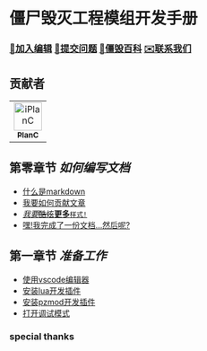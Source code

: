 # 僵尸毁灭工程模组开发手册
### [📝加入编辑](https://gitee.com/PlanC14/pz-modding-guide/pulls) [🤔提交问题](https://gitee.com/PlanC14/pz-modding-guide/issue) [🔎僵毁百科](https://gitee.com/PlanC14/pz-modding-guide/wiki) [✉️联系我们]()

## 贡献者
<!-- readme: collaborators,contributors -start -->
<table>
<tr>
    <td align="center">
        <a href="https://gitee.com/iPlanC">
            <img src="https://avatars.githubusercontent.com/u/32409143?v=4" width="50;" alt="iPlanC"/>
            <br />
            <sub><b>PlanC</b></sub>
        </a>
    </td></tr>
</table>
<!-- readme: collaborators,contributors -end -->

## 第零章节 *如何编写文档*
- [什么是markdown](./chapter0/0.1-what-is-markdown.md)
- [我要如何贡献文章](./chapter0/0.2-how-to-contribute.md)
- [*我要*~~酷炫~~**更多**`样式!`]()
- [嘿!我完成了一份文档...然后呢?]()

## 第一章节 *准备工作*
- [使用vscode编辑器](./chapter1/1.1-install-vscode.md)
- [安装lua开发插件](./chapter1/1.2-install-lua-extension.md)
- [安装pzmod开发插件](./chapter1/1.3-install-pzmod-extension.md)
- [打开调试模式](./chapter1/1.4-turn-on-debug-mode.md)

### special thanks
